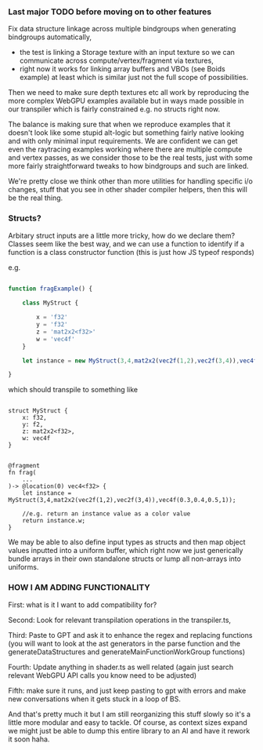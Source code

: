 ### Last major TODO before moving on to other features

Fix data structure linkage across multiple bindgroups when generating bindgroups automatically, 
 - the test is linking a Storage texture with an input texture so we can communicate across compute/vertex/fragment via textures,
 - right now it works for linking array buffers and VBOs (see Boids example) at least which is similar just not the full scope of possibilities.

Then we need to make sure depth textures etc all work by reproducing the more complex WebGPU examples available but in ways made possible in our transpiler which is fairly constrained e.g. no structs right now.

The balance is making sure that when we reproduce examples that it doesn't look like some stupid alt-logic but something fairly native looking and with only minimal input requirements. We are confident we can get even the raytracing examples working where there are multiple compute and vertex passes, as we consider those to be the real tests, just with some more fairly straightforward tweaks to how bindgroups and such are linked. 

We're pretty close we think other than more utilities for handling specific i/o changes, stuff that you see in other shader compiler helpers, then this will be the real thing. 

### Structs?

Arbitary struct inputs are a little more tricky, how do we declare them? Classes seem like the best way, and we can use a function to identify if a function is a class constructor function (this is just how JS typeof responds)

e.g. 

```js

function fragExample() {
    
    class MyStruct {

        x = 'f32'
        y = 'f32'
        z = 'mat2x2<f32>'
        w = 'vec4f'
    }

    let instance = new MyStruct(3,4,mat2x2(vec2f(1,2),vec2f(3,4)),vec4f(0.3,0.4,0.5,1));

}


```

which should transpile to something like

```wgsl

struct MyStruct {
    x: f32,
    y: f2,
    z: mat2x2<f32>,
    w: vec4f
}


@fragment
fn frag(
    ...
)-> @location(0) vec4<f32> {
    let instance = MyStruct(3,4,mat2x2(vec2f(1,2),vec2f(3,4)),vec4f(0.3,0.4,0.5,1));

    //e.g. return an instance value as a color value
    return instance.w;
}

```

We may be able to also define input types as structs and then map object values inputted into a uniform buffer, 
which right now we just generically bundle arrays in their own standalone structs or lump all non-arrays into uniforms.



### HOW I AM ADDING FUNCTIONALITY

First: what is it I want to add compatibility for?

Second: Look for relevant transpilation operations in the transpiler.ts,

Third: Paste to GPT and ask it to enhance the regex and replacing functions (you will want to look at the ast generators in the parse function and the generateDataStructures and generateMainFunctionWorkGroup functions)

Fourth: Update anything in shader.ts as well related (again just search relevant WebGPU API calls you know need to be adjusted)

Fifth: make sure it runs, and just keep pasting to gpt with errors and make new conversations when it gets stuck in a loop of BS.

And that's pretty much it but I am still reorganizing this stuff slowly so it's a little more modular and easy to tackle. Of course, as context sizes expand we might just be able to dump this entire library to an AI and have it rework it soon haha.

